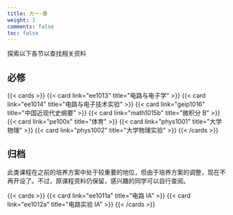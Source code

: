 ```yaml
---
title: 大一·春
weight: 3
comments: false
toc: false
---
```

探索以下各节以查找相关资料
## 必修
<!--more-->
{{< cards >}}
{{< card link="ee1013" title="电路与电子学" >}}
{{< card link="ee1014" title="电路与电子技术实验" >}}
{{< card link="geip1016" title="中国近现代史纲要" >}}
{{< card link="math1015b" title="微积分 B" >}}
{{< card link="pe100x" title="体育" >}}
{{< card link="phys1001" title="大学物理" >}}
{{< card link="phys1002" title="大学物理实验" >}}
{{< /cards >}}
## 归档
此类课程在之前的培养方案中处于较重要的地位，但由于培养方案的调整，现在不再开设了。不过，原课程资料仍保留，感兴趣的同学可以自行查阅。
<!--more-->
{{< cards >}}
{{< card link="ee1011a" title="电路 IA" >}}
{{< card link="ee1012a" title="电路实验 IA" >}}
{{< /cards >}}
